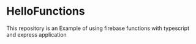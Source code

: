 # HelloFunctions
This repository is an Example of using firebase functions with typescript and express application